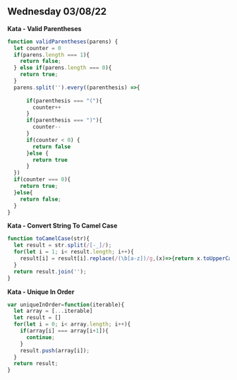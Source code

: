 ## Wednesday 03/08/22

**Kata - Valid Parentheses**

```javascript
function validParentheses(parens) {
  let counter = 0
  if(parens.length === 1){
    return false;
  } else if(parens.length === 0){
    return true;
  }
  parens.split('').every((parenthesis) =>{
    
      if(parenthesis === "("){
        counter++
      }
      if(parenthesis === ")"){
        counter--
      }
      if(counter < 0) {
        return false
      }else {
        return true
      }
  })
  if(counter === 0){
    return true;
  }else{
    return false;
  }
}
```

**Kata - Convert String To Camel Case**
```javascript
function toCamelCase(str){
  let result = str.split(/[-_]/);
  for(let i = 1; i< result.length; i++){
    result[i] = result[i].replace(/(\b[a-z])/g,(x)=>{return x.toUpperCase();});
  }
  return result.join('');
}
```

**Kata - Unique In Order**
```javascript
var uniqueInOrder=function(iterable){
  let array = [...iterable]
  let result = []
  for(let i = 0; i< array.length; i++){
    if(array[i] === array[i+1]){
      continue;
    }
    result.push(array[i]);
  }
  return result;
}
```
